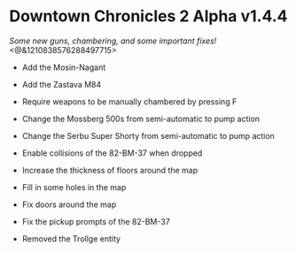 # Downtown Chronicles 2 Alpha v1.4.4
*Some new guns, chambering, and some important fixes!*
<@&1210838576288497715>

* Add the Mosin-Nagant
* Add the Zastava M84
* Require weapons to be manually chambered by pressing F

* Change the Mossberg 500s from semi-automatic to pump action
* Change the Serbu Super Shorty from semi-automatic to pump action
* Enable collisions of the 82-BM-37 when dropped
* Increase the thickness of floors around the map
* Fill in some holes in the map
* Fix doors around the map
* Fix the pickup prompts of the 82-BM-37
* Removed the Trollge entity